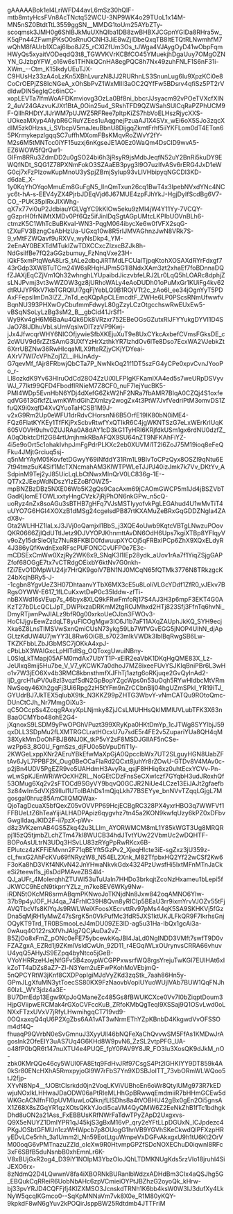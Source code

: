 gAAAAABok1eI4LriWFD44avL6mSz30hQIF-mtb8mtyHcsFVn8AcTNctq52WCU-3NP9WK4o29TUoL1x14M-MN5nSZ0BtdtTtL3559ggSN__MMDG1toUm25AYbZTy-scoqmsk3JMH0g6ShIBJkMuUXhQIba1DB8zwBHBXJCGpnYGIDa8RHra5w_K5qPn44ZFwmjPKsO0sRnuOCNH3JiE8wZjIDbeQxqTB8ItETQtRLNwmhfM7wQhM8fAUrb1XCaj6lbo8JZ5_rCXlZfUm3Os_tJWga4VJAygOyD41wObpFqmHWyQs5xyaitVODeqdQ3t8_TGWVKVrKCBfCO45YMuekjhDgaUuy7OMgOZNYN_GJzbpYFW_o16w6s1THNkQCnHA8egPQC8h7Nx49zuhFNLF1S6nF31i-XWm_--Ctm_K15lkdyUEuTJX-C9HUsHz33zA4oLzKn5XBhLvurzN8JJ2RURhnLS3SnunLug6Iu9XpzKCi0e8CoCrOEPjZS8IcNGeA_xOhSbPvZ1WxMlII3aOC2QYfFw5BDsrv4qfiSz5PT2rVdIdwDlN5egIqCc6inCC-xopLEVTa7lfmWoAFDKmviovg3OzLa0Bf8ni_bbcrJJsyacm92vPOeTVXcfXIN2_4uV24GAzvuKJXt1BtA_0Oin25u4_SRshTFD9QZWSahSUlCqRaPZPhUCM9F-QllhRHDtYJIJrWM7pUJWZ5RFRee7pItpKiZS7hbVoELHszRjycXXS-UOkeaMXyp4AIybR6CRuYZEes1uAqgnejPzuaAJ1X4SVx_wEi6oX5SJo3zqcXdIM5zk0Hzss_i_SVbcpV5maJeuBbnU8DijgqZkmtFrhf5iiYKFLom0dT4ETon65PKrmykepzlgqqSC7uffhMXomFBsKMqvRoZWvY2fY-M2s6M5tMNTcc0iYF15uzxj6nKgseJE1A0Ez0WaQm4DsCID9wvA5-EZ6WOW5fQrQw1-GIFm8RRu3ZdmDD2u0gSO24bi6h3jRsyR9jsMdbJeqfN52uY2BnRi5kuDY9EWQfNDt_SQG1Z78PXNmFokO3SZAaEB3pyg3l9O7uzIfvASv6rERG4JxD1eWG0cj7xFzPIzowKupMnoU3ySpjZBmjSyIup93vLlVHbipyqNGCDl3KD-d6daE_X-1y0KqYhOYqoMmuEm8GuFgN5_IlnQmTxun26cq1BwT4x3IpebNVxdYNc4NCyc6t-hA-s-EEV4yZX4PjrbJDEqVjd6J67MUE4zpFJhYkJ-HgjDyIfScdBg6V7-CO_-PUK35pIRxJIXWhg-qX7x77vi0uP2JdbiauYGLVgYC9kKIOw5eku9zMI4jW4Y11Yy-7VCQY-gGzprH0frNiMtXMDv0Pf6Qz5ifJinlDqSgtAGpUMtcLKPIbUOVnBLh6-ctmzK5C1WhTcBuBKvaI-WN3-PqgM064ibycXe6w0fVFX2sqG-tZXuFV3BzngCsAbHzUa-UGxq10w8R5rIJMVAGhnzJwN8VRk7S-9_vMtFZWQavf9uRXVv_wyNsDkp4_YM-2eEnAY0BEXTdMTukIZwTDXCCxcZlzxcBZJk8h-NdGsilfBe7fQ2aGGzbumuy_FzNnqVxe23H-iQkF5xmPtqWeA8LrS_tALe2dbqJiRTMdLFCUalTjpqKtohXOSAXdRYrFdxgf743rGdp3XWBTuTCm24W6sRHqHJPm5G1I8NdxXAm3zt2xhaEf7foBDnnaDQfZJAXjEqCZjVm1Qh32whnghLYUpaibdJiczvbfeLRJ2Lr0LqQ5hLOARc8dphjZsLNJPvmj3vt3wWZOW3gz8jURhoWALy4eAoDUDh01oPuMxGr1KUiFg4kv62dtRUJYPRkV7kbTGRQIUl7gqFjYebLQ9B1ROjVTt2c_zAo6I_ee34jOgnYyT5PDAxFFepslImDn3IZZ_7nTd_eqKQpApCLEmcdtF_ZWHe6LP0PScsRNmUfwwfvBqnNU393PHXwOyCbufmmFdwyL80gZzyLCzOtgcchswRwEUxEw5-vBSqNSoLyLzBg3sM2_B__gbCid41JrSf1-Wy9Kv4gH6M6BaAu4Qk6Dk8VRzxr752EBeOGsGZutxRlJFYYukgDYVI1D4SJaO78IJDhuVbLsUmVqslwDlTzzVP9Kwj-jJx4JfwcqrWHY6NlCOfjywieSfbXKEjuXuT9e8UxCYkcAxbefCVmsFGksDE_c2cWUV9d6rZZtSAmG3UXfYzHrXzthkYR7lzhdOv6lTe8Dso7EcxWA2VJebkZt6XrrUBZNw36RwHlcqaMLX9fteRZjyCKjYDYeai-AXrV7Wl7cVPhZoj1ZL_iHiJnAdy-G7qevMf_fAjr8FRbwjQbCTa7P_NwNkOq21f1DT5szFG4yCPe0xpvCvnJYooPo_r-Ll8ozkdK9Yv63HlruOdCd28O4ZzUiXILFPIgKFKamlXA4ed5s7weURpDSVyvWJ_77lkt99QFD4FbodfIRNieM7Z8CF0_nuF7lejYucBK5-PMI4WDp5EvnHbN6YDj4dXefG6ZkW2hF2NRa7fbAMR7BIqA0CZQj4S1oxfeqdVG613GfkfZLwmKWhdGihZXmIzy2wogZx4t3PtW7JvfVedriPtM3omvDS1ZfuQX9i0xqfD4XvQYuoTaHCSB1M9J-v2xG9Rm2Up0eWFU1drRdvCHorsnNi6B5OrfE19lK80bN0iME4-FQz6FlatKYKEy1TfFKjPxScbvRtwfYxQTIkR6C4jgWKNTSzG7eLxWErKrlUqK605VOVH9uhv0ZUJRAa0A8dAY1cD3kG1TyHRI6KRjfdkUSm1gx6rdNU0dzfZ_A0qObktcDfl2G84rtUmjhmkRBaAFQX9SU64nZT9NFKAhFiYZ-4i5e9oOrt5c1ohakIvhpJmFgPdrPLKXc2eb0XUVMi1T2l6ZoJ75M19ioq8eFeQFku4JMjtGrciuq5sj-q5nMrYAyM05KovfetDGwyY69iNfddY31Rm1L9BIvToCPzQyx8OSZI9qNtu6E7t94tmz5uK4Sif1McTXNcmahAM3KlWTPWLeTJJPJ40izJmk7k7Vv_DKtYv_ASdpinM9Tej2yJ85UicLqLbCtNwxMlnQrV0LC836g-1E--QT7x2JEepWdNDszYIzEZoBfOWZ5-mpBNZBzDBz5NXE06Wb5K2gQs9CacAxm69jCAOmGWCP5m1Jd4jBSZVbTGadKjIomETOWLxxtyHngCVzk7jRjPhON6nkGPw_n5cQ-uoRyz4nZx8soAGu3sBTHB7gHFq7VJsMSTlyyofvkPgLEGAhud4U1wMvTiT4uUYO7G6HGI4XOXzB1dMSg24cgelsdPB87rtKXAMuZeBRxGqGDDZNgIa4ZAdX8v-Gta2WLHHZ1laLxJ3JVj0oQamjxI1BbS_j3XQE4oUwb9KqtcVBTgLNwzuPOovQKR0666ZjlQdUTtIJetz9DJVYOPJKhnmttAvDN6OdH6Ups7kgiXTBp8YFIqyVv9oZy15drSleOj1z7NuR8FKBlD0fdwuupXYCOj5qFRBxIPCp6ZhX9XQxELdyR4J386yQfKwdnExeRFscPUFONCCvUFP0e7E3c-mCDSExCmWw0XzjRy2WK6x9_SNqK3l1lEp28ydk_aUov1rAa7f1YiqZSjgGAPZfof68OGgE7tx7vCTRdgOEixbY6ktNv7G0nkh-fZi7EvO1DMpWU24jr7HrQK9golV7BN1NJ0MCqN65fQTMk3776N8TRkzgcK24bXcjhBRy5-J--1cgbn8YgvUeZ3H07DhtaanvYTbX6MX3cE5u8LoIiVLGcYDdf1ZfR0_vJEkv7BRgsOYWW-E617_1fLCuKxwtDeP0c35Iddw-zfTi-nbBXWd16sVEup7s_46byx8XLQ9kFRwFmfoRj17S4AJ3H3p6mpF3EKT4G0AKzT27bDLcQCLJpT_DWPixzaDRKmM2tgROJMhxd2HTj823Sfj3FfnTq6hvNi_DmyRTjwnPwJIALz9bfR0g00xrkoUeOJbn3FWOv3-HoCIJjgvEewZzdqLT8yuFlCOgMgw3IC6J1b7aF11AXqZAUphJkKQ_SYH9ecjXka6Z8LnsTIMSVwSxnQmiCUsN73ykg59Lb7WfVGvEGG5jNOP4UlhN_djApGLtzKdUW4U7jwYY3L8Rw6OiGB_s7023mIkVWDk3IblBqRwgSB6Lw-TKZKFbbLZbJGbMSC7jOKkA4xpJ-cPbLbX3WAIGxcLpHITdISg_OQToxgUwuiNBny-L0SIqLkTMapj05AFM0mdAx7UbYT1P-xEIR2eaVbK1DKqHgQME83X_Lz-JeUIxq8mij5Hu7be_V_V7_yKCWK7a0dhoJ7MZ8ixeeFUvYSJKIqBniPBr6L3wHo1v7W3jEO6Xv4b3RMC8kbnsthmfXJFhTj1aztg6oRKjuqe2GvQyInAd2-ljD_grcH1uPV0u8zl3vqzfSdN2GpBopYZgcWps0n53uOqh5RYwHIdbcMtVRmNwSeqy46Xh2gqFj3Ui6Rpg2zH5tYFm9nZrCCbnBIj04hgUZmSPkI_YR19iTJ_GYUdrBJ7JkTEX5qIubX9tk_N3KKZ99pZHTG3WbvY-vNmCATQu9ROtoQmc-DUnCtCJh_Nr7MmgOiXu3-qC5OCcpSs4ZcqgRAxyXpLNjmky8ZjJCsLMUHHsQkIMMlUVLubTFK3X63nBaaOCMYbo48ohE2G4-jXqnoxS9LSDM9yPwOPGhVPuzt399XRyKpa0HKtDmYp_1cJTWg8SYYlbjJ59qxDLL3SDpMu2fLXMTRGCLratHOcxU7u7sdE5r4FE2v5ZupariYUa8QH4qM38XykMmDoOhFBJB6NJ0K_tkP5vY2sF8MSDJGIlAF5nCSe-wzPp63_8G0U_FgmSzs_djFU0o5bVpuDfiT1y-2KWGeLxppXNr2AEruYBkEfwMaXpGjA0QpccIbWx7UT2SLguyHGN8UabZFtAv6JyL7PPBF2K_Oug0BeOCaFIaRd2QCxt8juhYr8rZOwU-GTDv8V4MAv0c-p2jBn4UDV5PgEZR9vo5UAHdmH3AvyRa_qsjF8HHiq6xz0uhtEcxYCVv-Pn-wLwSpKJEnWRiWrOcXHZRL_NoGEtCDzFnsSeCXwIczf7GYqbH3udJRoxhQf53OMug6Xq2v2sFTOCd9SGyVY9bqvQ0GCJR2NiUe4LCze13EiJAJt2gfaefb3z84wIm5dVXjS9lluI1UToIBAhDs1mQjqLkh77BSEYye_bnNVvTZqqLGjgL7Mgosgal0hruz85AmCIIQMQWax-QjoTagDcuaX5bfQexZ05vOVVPP69HcjECBgRC328PX4yxrHBO3q7WWFVf1FFBUeLtZ6hTeaYijiALHADPApiz6qygvhz7tn45a2KON9kwfqUzy6kPZ0xDFbvGwgIIdaqJKID2F-ii7pzX-pWv-d8z3VKzemAB4GS5Zkq42u3LLIm_AYORWMCM8mL1Y85kWGT3Ug8MRQRpj1l5zQ5tjmbZLchZTm47kl8WUCB34hdJTvtYUw22VbmUc2wDQHTF-BOPoAsULtrN3UDq3HSvLU83zRYgPpRwRKcx6B-EPlutcz4zKFFiEMvnn2F71qBEYft5GzPv2_XjeqHIcte3iE-sgZxz3jU359z-cI_fwxG2AhFcKVu69fNRyzW8_N54EL2Xnk_M82TfpbxHQ2Yf22wCSf2Kw6F3oKa8hD3VKf4NKvN42JnYHwaNkvkGdx4324PzUwsfHi5lxtMFnMTnJaCkeSi2teewl1s_j6sDdPMAveZBS4l4-QJ_aUFr_4MoIerqhhZTUWl53uTuUaIn7HHDo3brkqjtZcoNzHxameu1bLepi5fJKWCC9hEcN9tkprrYZLz_m7ke8EV6WKy9Nw-iRDN5tOKcMR6srmABqmPKNwoJoTKNjdNn8Jxw842oqAMNO6YIw-37b9p4yJOF_HJ4qa_74FrhIC39H8Qvn8yRICIp5BEaU3rr9ixmYrvVJOZv55tFjAVQTbcVfs8KlYqJs9RWLWeiXFoosXEcrvttRv97pMs44qK5SA9SKHKVj5fGzDna5qMjRH1yMwZ47sSrgK5n0VkPufMc3fdR5JXS1ktUKJLFkQR9F7lkrhsGnjOQyKT9Trd_TR0BSmooLeJ4mDU09ZE3ID-ag5u31Ha-IbQx1gcAi3a-0wAuq4O122rsXfVhJAlg7QCjAuDa2vZ-B5ZjOo8xFmZ_pONc0eFE75ybcewkKqJBl4JaLd0NgINDD3VMft7swfT9D0vFZAZgxA_EZRd1j9ZKmlVsIdCwUn_92D11_r4EGqiWLxOUrynvsCRRA66vhuvU4yqQ5AHyJS9EZpq4byNtco5jGeB-VYoYHRRzeHJejNfGFv5B4zoypWCGPPxwsrfWQ8rgsYrejuTwKGI7EUlHAt6xIkZoTT4aDZs8aZ7-Zl-N3Yem2uEFwPKohMoVEbjmQ-5nQPCYRtW3jKnf8CXDPopIgiMJdVyZKd3zqStk_7aah86Hn5y-GPmJLgXfuMN3ytToecSS80KX9FzNaovbVoplUYuoWUjIVAb7BUW1QqFNJh60IzL_WY3jdz4a3E-BU7DmEdp13Egw9XpJoQManeZc485Gs8fBWUKCXce0Vv7I0bZiqptDoum3HjpGViipwERCMak4rGXoCVFccKuB_ZRfoKMbQgTeqI9XSSaj9Q1OSvLwd0oLNXxFTzxUVxV7jRfyLHwmihgqCT719vd9-0OQxaxqQ4qU6P2XgZbs6AA1vAT3wNrmEThYZpKBnbD4KkgwdVvOFSSOm4df4Q-fhuaqP9QVrbN0eSvGmnuJ3XyyUll46bNQFeXaChQvvwSM5FfAs1KMDwJrAgoslnk2OfeEIY3uAS7Uq4G6KHd8W9pvN6_ZzSL2vtpPFG_UA-o48fP0bQR6t147nuXTU4e4PUQE_fpY0PAV9Y8JR_FO3Iu3XosQK9dJkM_nO-zbk0KMrQQe46cy5WUl0FA8Etq9FdHvJRf97CsgS4Pt2lGHKIYY9DT859k4A0kSr80ENcHXhA5RmxpyjoGl9W7rFbS7Yn9XDSBJoITT_73vbORmWLWQoo5tJ2fjp-XYvN8Np4__fJOBtClsrkdd0jn2VoqLKViVUBhoEn6oWr8QtyIUMg973R7kEDwjuNOxIkLHHwaJDaODW06aPtRIeMLHhGpBRwwqEmdmiiR7bHHmGCEw5dWKGcACNIfnFl0pUVMIuwLoQlknjfLlSDhs8a4tVOBHU42gBx0gEn2Oi5gnsAX1Z68X8sZGqYR1qzXOtsQKkYJodi5caVM4QyQMW6Z2EeNkZhB1fTc1bdhgkDhd8uON2a21Ass_FxEBBUsKRfNWrFaTdwTPyZApD2Uxgxvs-Q9X5eNUYZ1DmIYPR1qJ45kjS3gBxM16vP_qry2eYFtLLpDGUxN_lCJpdezc4PKgJOSbtGFMUn1czWHWpcb7p8OUogG1hnVB9YGVhSKeCkwdQlPFXzpHRyEDvLCe5rhh_3a1Umm2l_Nn59EotLtguWmpeVxDGFvAkxgxU9h1tU6Kt2OrVM00oqG6vPMTnazuZZld_oIcXw9R0HtvmpGPZfSDcNOXEChuD0iqwnI8RFc3xF6SBfB5duNsnbB0xhEmnLr6K-V8xBUjGxR2og4_D39iY1NOlpM3YbzOloJQhLTDMKNUgKds5rzVIo18jruhl4SiJEXO6rx-8zNdmQ2D4LQwwnV8fa4iXBORNkBURanlbWdzxADHdBm3CIx4aQSJhg5G_EBQukCqRReiR6UobNbAHc6zpVCmieiOYPtJBZhzG2oyoQk_kHrw-bj33pvYRJD4CQFFjfj4KlZXMSO3JcnskdTRNh1K6bb4ksW0W3IJ3dufXy4LkNyW5qcqlKGmco0--SqKpMNNaVm7vk8X0e_R1M80yKQY-9kpkdF8wN6gYuv2kPOQirJsppBW25Rdtdmb4JTTFriM